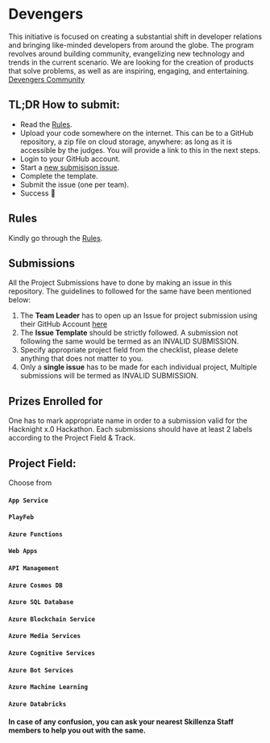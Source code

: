 # Devengers

This initiative is focused on creating a substantial shift in developer relations and bringing like-minded developers from around the globe. The program revolves around building community, evangelizing new technology and trends in the current scenario. We are looking for the creation of products that solve problems, as well as are inspiring, engaging, and entertaining. [Devengers Community](https://skillenza.com/communities/devengers)


## TL;DR How to submit:
- Read the [Rules](rules.md).
- Upload your code somewhere on the internet. This can be to a GitHub repository, a zip file on cloud storage, anywhere: as long as it is accessible by the judges. You will provide a link to this in the next steps.
- Login to your GitHub account. 
- Start a [new submisison issue](https://github.com/skillenza-com/Skillenza-Hackathons/issues/new/choose).
- Complete the template. 
- Submit the issue (one per team). 
- Success 🎉

## Rules
Kindly go through the [Rules](rules.md).

## Submissions
All the Project Submissions have to done by making an issue in this repository. The guidelines to followed for the same have been mentioned below:
1. The **Team Leader** has to open up an Issue for project submission using their GitHub Account [here](https://github.com/skillenza-com/Skillenza-Hackathons/issues/new/choose)
2. The **Issue Template** should be strictly followed. A submission not following the same would be termed as an INVALID SUBMISSION.
3. Specify appropriate project field from the checklist, please delete anything that does not matter to you.
4. Only a **single issue** has to be made for each individual project, Multiple submissions will be termed as INVALID SUBMISSION.

## Prizes Enrolled for
One has to mark appropriate name in order to a submission valid for the Hacknight x.0 Hackathon. Each submissions should have at least 2 labels according to the Project Field & Track.

## Project Field:
Choose from
#### `App Service`
#### `PlayFeb`
#### `Azure Functions`
#### `Web Apps`
#### `API Management`
#### `Azure Cosmos DB`
#### `Azure SQL Database`
#### `Azure Blockchain Service`
#### `Azure Media Services`
#### `Azure Cognitive Services`
#### `Azure Bot Services`
#### `Azure Machine Learning`
#### `Azure Databricks`

#### In case of any confusion, you can ask your nearest Skillenza Staff members to help you out with the same.

